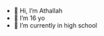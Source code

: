 - 👋 Hi, I’m Athallah
- 👀 I’m 16 yo
- 🌱 I’m currently in high school

<!---
MAthallahR/MAthallahR is a ✨ special ✨ repository because its `README.md` (this file) appears on your GitHub profile.
You can click the Preview link to take a look at your changes.
--->
